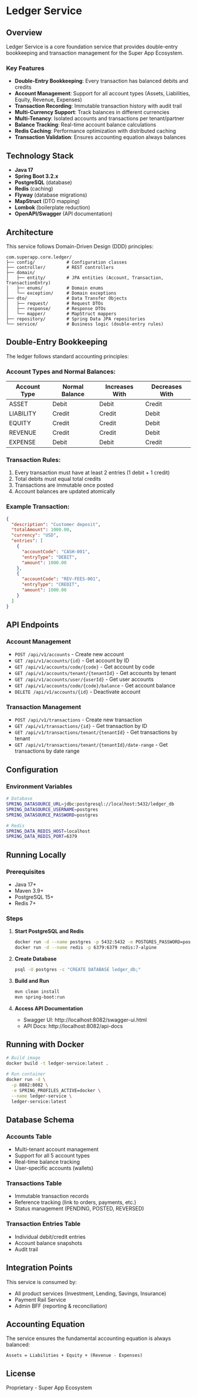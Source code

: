 # Ledger Service

## Overview

Ledger Service is a core foundation service that provides double-entry bookkeeping and transaction management for the Super App Ecosystem.

### Key Features

- **Double-Entry Bookkeeping**: Every transaction has balanced debits and credits
- **Account Management**: Support for all account types (Assets, Liabilities, Equity, Revenue, Expenses)
- **Transaction Recording**: Immutable transaction history with audit trail
- **Multi-Currency Support**: Track balances in different currencies
- **Multi-Tenancy**: Isolated accounts and transactions per tenant/partner
- **Balance Tracking**: Real-time account balance calculations
- **Redis Caching**: Performance optimization with distributed caching
- **Transaction Validation**: Ensures accounting equation always balances

## Technology Stack

- **Java 17**
- **Spring Boot 3.2.x**
- **PostgreSQL** (database)
- **Redis** (caching)
- **Flyway** (database migrations)
- **MapStruct** (DTO mapping)
- **Lombok** (boilerplate reduction)
- **OpenAPI/Swagger** (API documentation)

## Architecture

This service follows Domain-Driven Design (DDD) principles:

```
com.superapp.core.ledger/
├── config/            # Configuration classes
├── controller/        # REST controllers
├── domain/
│   ├── entity/        # JPA entities (Account, Transaction, TransactionEntry)
│   ├── enums/         # Domain enums
│   └── exception/     # Domain exceptions
├── dto/               # Data Transfer Objects
│   ├── request/       # Request DTOs
│   ├── response/      # Response DTOs
│   └── mapper/        # MapStruct mappers
├── repository/        # Spring Data JPA repositories
└── service/           # Business logic (double-entry rules)
```

## Double-Entry Bookkeeping

The ledger follows standard accounting principles:

### Account Types and Normal Balances:

| Account Type | Normal Balance | Increases With | Decreases With |
|--------------|----------------|----------------|----------------|
| ASSET        | Debit          | Debit          | Credit         |
| LIABILITY    | Credit         | Credit         | Debit          |
| EQUITY       | Credit         | Credit         | Debit          |
| REVENUE      | Credit         | Credit         | Debit          |
| EXPENSE      | Debit          | Debit          | Credit         |

### Transaction Rules:

1. Every transaction must have at least 2 entries (1 debit + 1 credit)
2. Total debits must equal total credits
3. Transactions are immutable once posted
4. Account balances are updated atomically

### Example Transaction:

```json
{
  "description": "Customer deposit",
  "totalAmount": 1000.00,
  "currency": "USD",
  "entries": [
    {
      "accountCode": "CASH-001",
      "entryType": "DEBIT",
      "amount": 1000.00
    },
    {
      "accountCode": "REV-FEES-001",
      "entryType": "CREDIT",
      "amount": 1000.00
    }
  ]
}
```

## API Endpoints

### Account Management
- `POST /api/v1/accounts` - Create new account
- `GET /api/v1/accounts/{id}` - Get account by ID
- `GET /api/v1/accounts/code/{code}` - Get account by code
- `GET /api/v1/accounts/tenant/{tenantId}` - Get accounts by tenant
- `GET /api/v1/accounts/user/{userId}` - Get user accounts
- `GET /api/v1/accounts/code/{code}/balance` - Get account balance
- `DELETE /api/v1/accounts/{id}` - Deactivate account

### Transaction Management
- `POST /api/v1/transactions` - Create new transaction
- `GET /api/v1/transactions/{id}` - Get transaction by ID
- `GET /api/v1/transactions/tenant/{tenantId}` - Get transactions by tenant
- `GET /api/v1/transactions/tenant/{tenantId}/date-range` - Get transactions by date range

## Configuration

### Environment Variables

```bash
# Database
SPRING_DATASOURCE_URL=jdbc:postgresql://localhost:5432/ledger_db
SPRING_DATASOURCE_USERNAME=postgres
SPRING_DATASOURCE_PASSWORD=postgres

# Redis
SPRING_DATA_REDIS_HOST=localhost
SPRING_DATA_REDIS_PORT=6379
```

## Running Locally

### Prerequisites
- Java 17+
- Maven 3.9+
- PostgreSQL 15+
- Redis 7+

### Steps

1. **Start PostgreSQL and Redis**
   ```bash
   docker run -d --name postgres -p 5432:5432 -e POSTGRES_PASSWORD=postgres postgres:15
   docker run -d --name redis -p 6379:6379 redis:7-alpine
   ```

2. **Create Database**
   ```bash
   psql -U postgres -c "CREATE DATABASE ledger_db;"
   ```

3. **Build and Run**
   ```bash
   mvn clean install
   mvn spring-boot:run
   ```

4. **Access API Documentation**
   - Swagger UI: http://localhost:8082/swagger-ui.html
   - API Docs: http://localhost:8082/api-docs

## Running with Docker

```bash
# Build image
docker build -t ledger-service:latest .

# Run container
docker run -d \
  -p 8082:8082 \
  -e SPRING_PROFILES_ACTIVE=docker \
  --name ledger-service \
  ledger-service:latest
```

## Database Schema

### Accounts Table
- Multi-tenant account management
- Support for all 5 account types
- Real-time balance tracking
- User-specific accounts (wallets)

### Transactions Table
- Immutable transaction records
- Reference tracking (link to orders, payments, etc.)
- Status management (PENDING, POSTED, REVERSED)

### Transaction Entries Table
- Individual debit/credit entries
- Account balance snapshots
- Audit trail

## Integration Points

This service is consumed by:
- All product services (Investment, Lending, Savings, Insurance)
- Payment Rail Service
- Admin BFF (reporting & reconciliation)

## Accounting Equation

The service ensures the fundamental accounting equation is always balanced:

```
Assets = Liabilities + Equity + (Revenue - Expenses)
```

## License

Proprietary - Super App Ecosystem





